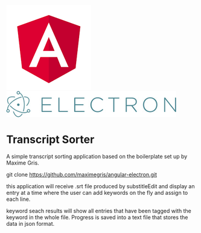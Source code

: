 [![Angular Logo](./logo-angular.jpg)](https://angular.io/) [![Electron Logo](./logo-electron.jpg)](https://electron.atom.io/)

# Transcript Sorter

A simple transcript sorting application based on the boilerplate set up by Maxime Gris.


git clone https://github.com/maximegris/angular-electron.git


this application will receive .srt file produced by substitleEdit and display an entry at a time where the user can add keywords on the fly and assign to each line. 

keyword seach results will show all entries that have been tagged with the keyword in the whole file. Progress is saved into a text file that stores the data in json format.